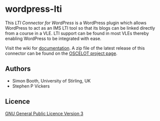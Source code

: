# wordpress-lti

This *LTI Connector for WordPress* is a WordPress plugin which allows WordPress to act as an IMS LTI tool so that its blogs can be linked directly from a course in a VLE. LTI support can be found in most VLEs thereby enabling WordPress to be integrated with ease.

Visit the wiki for [documentation](https://github.com/celtic-project/wordpress-lti/wiki).  A zip file of the latest release of this connector can be found on the [OSCELOT project page](https://github.com/OSCELOT/wordpress-lti).

## Authors

* Simon Booth, University of Stirling, UK
* Stephen P Vickers

## Licence

[GNU General Public Licence Version 3](https://www.gnu.org/licenses/gpl-3.0.html)
